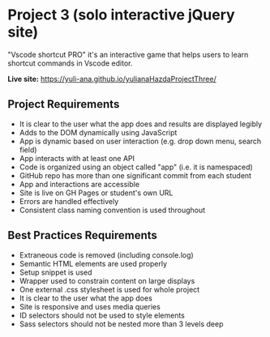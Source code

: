 # Project 3 (solo interactive jQuery site)

"Vscode shortcut PRO" it's an interactive game that helps users to learn shortcut commands in Vscode editor.

**Live site:** https://yuli-ana.github.io/yulianaHazdaProjectThree/


## Project Requirements

- It is clear to the user what the app does and results are displayed legibly
- Adds to the DOM dynamically using JavaScript
- App is dynamic based on user interaction (e.g. drop down menu, search field)
- App interacts with at least one API
- Code is organized using an object called "app" (i.e. it is namespaced)
- GitHub repo has more than one significant commit from each student
- App and interactions are accessible
- Site is live on GH Pages or student's own URL
- Errors are handled effectively
- Consistent class naming convention is used throughout

## Best Practices Requirements

- Extraneous code is removed (including console.log)
- Semantic HTML elements are used properly
- Setup snippet is used
- Wrapper used to constrain content on large displays
- One external .css stylesheet is used for whole project
- It is clear to the user what the app does
- Site is responsive and uses media queries
- ID selectors should not be used to style elements
- Sass selectors should not be nested more than 3 levels deep
